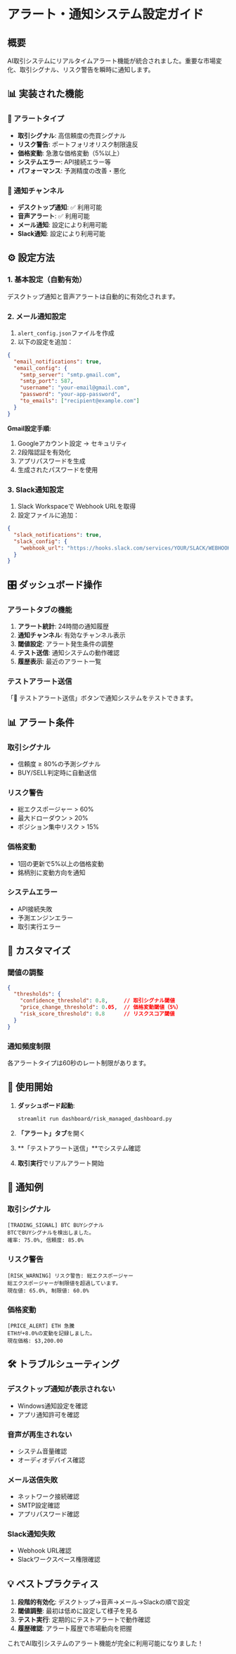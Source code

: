 # アラート・通知システム設定ガイド

## 概要

AI取引システムにリアルタイムアラート機能が統合されました。重要な市場変化、取引シグナル、リスク警告を瞬時に通知します。

## 📊 実装された機能

### 🚨 アラートタイプ
- **取引シグナル**: 高信頼度の売買シグナル
- **リスク警告**: ポートフォリオリスク制限違反
- **価格変動**: 急激な価格変動（5%以上）
- **システムエラー**: API接続エラー等
- **パフォーマンス**: 予測精度の改善・悪化

### 📢 通知チャンネル
- **デスクトップ通知**: ✅ 利用可能
- **音声アラート**: ✅ 利用可能
- **メール通知**: 設定により利用可能
- **Slack通知**: 設定により利用可能

## ⚙️ 設定方法

### 1. 基本設定（自動有効）
デスクトップ通知と音声アラートは自動的に有効化されます。

### 2. メール通知設定
1. `alert_config.json`ファイルを作成
2. 以下の設定を追加：

```json
{
  "email_notifications": true,
  "email_config": {
    "smtp_server": "smtp.gmail.com",
    "smtp_port": 587,
    "username": "your-email@gmail.com",
    "password": "your-app-password",
    "to_emails": ["recipient@example.com"]
  }
}
```

**Gmail設定手順:**
1. Googleアカウント設定 → セキュリティ
2. 2段階認証を有効化
3. アプリパスワードを生成
4. 生成されたパスワードを使用

### 3. Slack通知設定
1. Slack Workspaceで Webhook URLを取得
2. 設定ファイルに追加：

```json
{
  "slack_notifications": true,
  "slack_config": {
    "webhook_url": "https://hooks.slack.com/services/YOUR/SLACK/WEBHOOK"
  }
}
```

## 🎛️ ダッシュボード操作

### アラートタブの機能
1. **アラート統計**: 24時間の通知履歴
2. **通知チャンネル**: 有効なチャンネル表示
3. **閾値設定**: アラート発生条件の調整
4. **テスト送信**: 通知システムの動作確認
5. **履歴表示**: 最近のアラート一覧

### テストアラート送信
「🧪 テストアラート送信」ボタンで通知システムをテストできます。

## 📊 アラート条件

### 取引シグナル
- 信頼度 ≥ 80%の予測シグナル
- BUY/SELL判定時に自動送信

### リスク警告
- 総エクスポージャー > 60%
- 最大ドローダウン > 20%
- ポジション集中リスク > 15%

### 価格変動
- 1回の更新で5%以上の価格変動
- 銘柄別に変動方向を通知

### システムエラー
- API接続失敗
- 予測エンジンエラー
- 取引実行エラー

## 🔧 カスタマイズ

### 閾値の調整
```json
{
  "thresholds": {
    "confidence_threshold": 0.8,     // 取引シグナル閾値
    "price_change_threshold": 0.05,  // 価格変動閾値（5%）
    "risk_score_threshold": 0.8      // リスクスコア閾値
  }
}
```

### 通知頻度制限
各アラートタイプは60秒のレート制限があります。

## 🚀 使用開始

1. **ダッシュボード起動**:
   ```bash
   streamlit run dashboard/risk_managed_dashboard.py
   ```

2. **「アラート」タブ**を開く

3. **「テストアラート送信」**でシステム確認

4. **取引実行**でリアルアラート開始

## 📱 通知例

### 取引シグナル
```
[TRADING_SIGNAL] BTC BUYシグナル
BTCでBUYシグナルを検出しました。
確率: 75.0%, 信頼度: 85.0%
```

### リスク警告
```
[RISK_WARNING] リスク警告: 総エクスポージャー
総エクスポージャーが制限値を超過しています。
現在値: 65.0%, 制限値: 60.0%
```

### 価格変動
```
[PRICE_ALERT] ETH 急騰
ETHが+8.0%の変動を記録しました。
現在価格: $3,200.00
```

## 🛠️ トラブルシューティング

### デスクトップ通知が表示されない
- Windows通知設定を確認
- アプリ通知許可を確認

### 音声が再生されない
- システム音量確認
- オーディオデバイス確認

### メール送信失敗
- ネットワーク接続確認
- SMTP設定確認
- アプリパスワード確認

### Slack通知失敗
- Webhook URL確認
- Slackワークスペース権限確認

## 💡 ベストプラクティス

1. **段階的有効化**: デスクトップ→音声→メール→Slackの順で設定
2. **閾値調整**: 最初は低めに設定して様子を見る
3. **テスト実行**: 定期的にテストアラートで動作確認
4. **履歴確認**: アラート履歴で市場動向を把握

これでAI取引システムのアラート機能が完全に利用可能になりました！